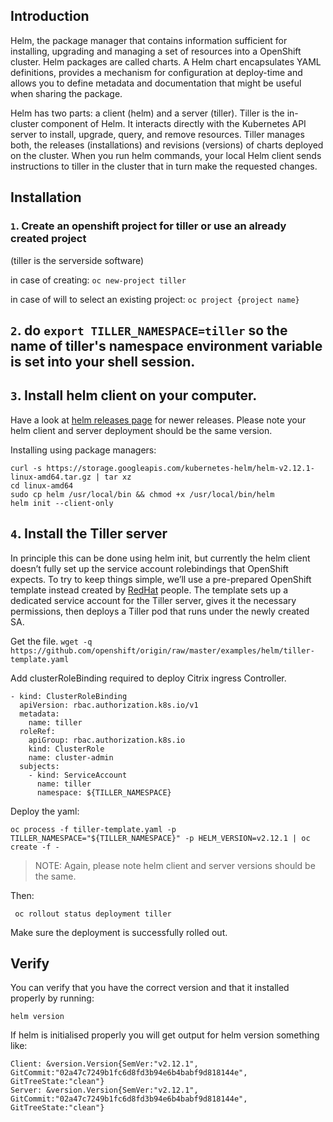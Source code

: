 ## Introduction
Helm, the package manager that contains information sufficient for installing, upgrading and managing a set of resources into a OpenShift cluster. Helm packages are called charts. A Helm chart encapsulates YAML definitions, provides a mechanism for configuration at deploy-time and allows you to define metadata and documentation that might be useful when sharing the package.

Helm has two parts: a client (helm) and a server (tiller). Tiller is the in-cluster component of Helm. It interacts directly with the Kubernetes API server to install, upgrade, query, and remove resources. Tiller manages both, the releases (installations) and revisions (versions) of charts deployed on the cluster. When you run helm commands, your local Helm client sends instructions to tiller in the cluster that in turn make the requested changes.

## Installation
### `1`. Create an openshift project for tiller or use an already created project

(tiller is the serverside software)

in case of creating:
```oc new-project tiller```

in case of will to select an existing project:
```oc project {project name}```

## `2`. do `export TILLER_NAMESPACE=tiller` so the name of tiller's namespace environment variable is set into your shell session.

## `3`. Install helm client on your computer. 

Have a look at [helm releases page](https://github.com/helm/helm/releases) for newer releases. 
Please note your helm client and server deployment should be the same version.

Installing using package managers:

```
curl -s https://storage.googleapis.com/kubernetes-helm/helm-v2.12.1-linux-amd64.tar.gz | tar xz
cd linux-amd64
sudo cp helm /usr/local/bin && chmod +x /usr/local/bin/helm 
helm init --client-only
```

## `4`. Install the Tiller server

In principle this can be done using helm init, but currently the helm client doesn’t fully set up the service account rolebindings that OpenShift expects. To try to keep things simple, we’ll use a pre-prepared OpenShift template instead created by [RedHat](https://www.redhat.com/en) people. The template sets up a dedicated service account for the Tiller server, gives it the necessary permissions, then deploys a Tiller pod that runs under the newly created SA.

Get the file.
```wget -q https://github.com/openshift/origin/raw/master/examples/helm/tiller-template.yaml```

Add clusterRoleBinding required to deploy Citrix ingress Controller.

```
- kind: ClusterRoleBinding
  apiVersion: rbac.authorization.k8s.io/v1
  metadata:
    name: tiller
  roleRef:
    apiGroup: rbac.authorization.k8s.io
    kind: ClusterRole
    name: cluster-admin
  subjects:
    - kind: ServiceAccount
      name: tiller
      namespace: ${TILLER_NAMESPACE}
```

Deploy the yaml:

```oc process -f tiller-template.yaml -p TILLER_NAMESPACE="${TILLER_NAMESPACE}" -p HELM_VERSION=v2.12.1 | oc create -f -```

> NOTE: Again, please note helm client and server versions should be the same. 

Then:
```
 oc rollout status deployment tiller
```
Make sure the deployment is successfully rolled out. 


## Verify
You can verify that you have the correct version and that it installed properly by running:

   ```helm version ```

If helm is initialised properly you will get output for helm version something like:

   ```
   Client: &version.Version{SemVer:"v2.12.1", GitCommit:"02a47c7249b1fc6d8fd3b94e6b4babf9d818144e", GitTreeState:"clean"}
   Server: &version.Version{SemVer:"v2.12.1", GitCommit:"02a47c7249b1fc6d8fd3b94e6b4babf9d818144e", GitTreeState:"clean"}
   ```
